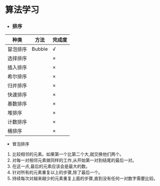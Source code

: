 # 算法学习
- ### 排序
| 种类 | 方法 | 完成度 |
| ---- | ---- | ---- | 
| 冒泡排序 | Bubble | √ |
| 选择排序 | | × |
| 插入排序 | | × |
| 希尔排序 | | × |
| 归并排序 | | × |
| 快速排序 | | × |
| 基数排序 | | × |
| 堆排序   | | × |
| 计数排序 | | × |
| 桶排序   | | × |

- 冒泡排序
1. 比较相邻的元素。如果第一个比第二个大,就交换他们两个。 
2. 对每一对相邻元素做同样的工作,从开始第一对到结尾的最后一对。
3. 在这一点,最后的元素应该会是最大的数。
4. 针对所有的元素重复以上的步骤,除了最后一个。
5. 持续每次对越来越少的元素重复上面的步骤,直到没有任何一对数字需要比较。